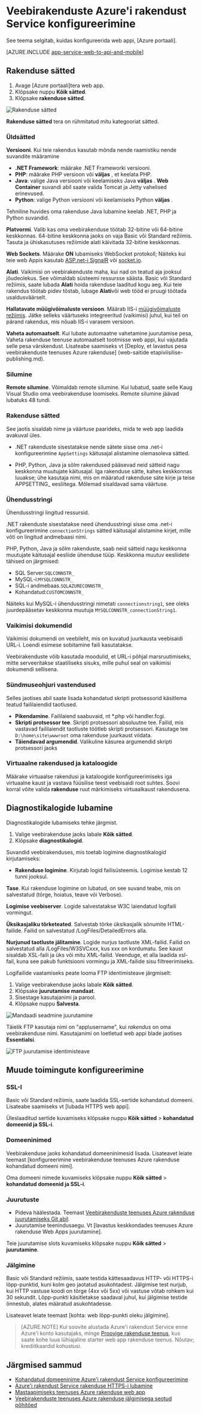 <properties 
    pageTitle="Veebirakenduste Azure'i rakendust Service konfigureerimine" 
    description="Azure'i rakenduse teenused web appi konfigureerimine" 
    services="app-service\web" 
    documentationCenter="" 
    authors="rmcmurray" 
    manager="wpickett" 
    editor=""/>

<tags 
    ms.service="app-service" 
    ms.workload="na" 
    ms.tgt_pltfrm="na" 
    ms.devlang="na" 
    ms.topic="article" 
    ms.date="08/11/2016" 
    ms.author="robmcm"/>

# <a name="configure-web-apps-in-azure-app-service"></a>Veebirakenduste Azure'i rakendust Service konfigureerimine #

See teema selgitab, kuidas konfigureerida web appi, [Azure portaali].

[AZURE.INCLUDE [app-service-web-to-api-and-mobile](../../includes/app-service-web-to-api-and-mobile.md)] 

## <a name="application-settings"></a>Rakenduse sätted

1. Avage [Azure portaali]tera web app.
2. Klõpsake nuppu **Kõik sätted**.
3. Klõpsake **rakenduse sätted**.

![Rakenduse sätted][configure01]

**Rakenduse sätted** tera on rühmitatud mitu kategooriat sätted.

### <a name="general-settings"></a>Üldsätted

**Versiooni**. Kui teie rakendus kasutab mõnda nende raamistiku nende suvandite määramine 

- **.NET Framework**: määrake .NET Frameworki versiooni. 
- **PHP**: määrake PHP versioon või **väljas** , et keelata PHP. 
- **Java**: valige Java versiooni või keelamiseks Java **väljas** . **Web Container** suvandi abil saate valida Tomcat ja Jetty vahelised erinevused.
- **Python**: valige Python versiooni või keelamiseks Python **väljas** .

Tehniline huvides oma rakenduse Java lubamine keelab .NET, PHP ja Python suvandid.

<a name="platform"></a>
**Platvormi**. Valib kas oma veebirakenduse töötab 32-bitine või 64-bitine keskkonnas. 64-bitine keskkonna jaoks on vaja Basic või Standard režiimis. Tasuta ja ühiskasutuses režiimide alati käivitada 32-bitine keskkonnas.

**Web Sockets**. Määrake **ON** lubamiseks WebSocket protokoll; Näiteks kui teie web Appis kasutab [ASP.net-i SignalR] või [socket.io].

<a name="alwayson"></a>
**Alati**. Vaikimisi on veebirakenduste maha, kui nad on teatud aja jooksul jõudeolekus. See võimaldab süsteemi ressursse säästa. Basic või Standard režiimis, saate lubada **Alati** hoida rakenduse laaditud kogu aeg. Kui teie rakendus töötab pidev tõstab, lubage **Alati**või web tööd ei pruugi töötada usaldusväärselt.

**Hallatavate müügivõimaluste versioon**. Määrab IIS-i [müügivõimaluste režiimis]. Jätke selleks väärtuseks integreeritud (vaikimisi) juhul, kui teil on pärand rakendus, mis nõuab IIS-i varasem versioon.

**Vaheta automaatselt**. Kui lubate automaatne vahetamine juurutamise pesa, Vaheta rakenduse teenuse automaatselt tootmisse web appi, kui vajutada selle pesa värskendust. Lisateabe saamiseks vt [Deploy, et lavastus pesa veebirakenduste teenuses Azure rakenduse] (web-saitide etapiviisilise-publishing.md).

### <a name="debugging"></a>Silumine

**Remote silumine**. Võimaldab remote silumine. Kui lubatud, saate selle Kaug Visual Studio oma veebirakenduse loomiseks. Remote silumine jäävad lubatuks 48 tundi. 

### <a name="app-settings"></a>Rakenduse sätted

See jaotis sisaldab nime ja väärtuse paarideks, mida te web app laadida avakuval üles. 

- .NET rakenduste sisestatakse nende sätete sisse oma .net-i konfigureerimine `AppSettings` käitusajal alistamine olemasoleva sätted. 

- PHP, Python, Java ja sõlm rakendused pääsevad neid sätteid nagu keskkonna muutujate käitusajal. Iga rakenduse sätte, kahes keskkonnas luuakse; ühe kasutaja nimi, mis on määratud rakenduse säte kirje ja teise APPSETTING_ eesliitega. Mõlemad sisaldavad sama väärtuse.

### <a name="connection-strings"></a>Ühendusstringi

Ühendusstringi lingitud ressursid. 

.NET rakenduste sisestatakse need ühendusstringi sisse oma .net-i konfigureerimine `connectionStrings` sätted käitusajal alistamine kirjet, mille võti on lingitud andmebaasi nimi. 

PHP, Python, Java ja sõlm rakenduste, saab neid sätteid nagu keskkonna muutujate käitusajal eesliide ühenduse tüüp. Keskkonna muutuv eesliidete tähised on järgmised: 

- SQL Server:`SQLCONNSTR_`
- MySQL-i:`MYSQLCONNSTR_`
- SQL-i andmebaas.`SQLAZURECONNSTR_`
- Kohandatud:`CUSTOMCONNSTR_`

Näiteks kui MySQL-i ühendusstringi nimetati `connectionstring1`, see oleks juurdepääsetav keskkonna muutuja `MYSQLCONNSTR_connectionString1`.

### <a name="default-documents"></a>Vaikimisi dokumendid

Vaikimisi dokumendi on veebileht, mis on kuvatud juurkausta veebisaidi URL-i.  Loendi esimese sobitamine faili kasutatakse. 

Veebirakenduste võib kasutada moodulid, et URL-i põhjal marsruutimiseks, mitte serveeritakse staatiliseks sisuks, mille puhul seal on vaikimisi dokumendi sellisena.    

### <a name="handler-mappings"></a>Sündmuseohjuri vastendused

Selles jaotises abil saate lisada kohandatud skripti protsessorid käsitlema teatud faililaiendid taotlused. 

- **Pikendamine**. Faililaiend saabuvaid, nt *.php või handler.fcgi. 
- **Skripti protsessor tee**. Skripti protsessori absoluutne tee. Failid, mis vastavad faililaiendit taotluste töötleb skripti protsessori. Kasutage tee `D:\home\site\wwwroot` oma rakenduse juurkaust viidata.
- **Täiendavad argumendid**. Valikuline käsurea argumendid skripti protsessori jaoks 


### <a name="virtual-applications-and-directories"></a>Virtuaalne rakendused ja kataloogide 
 
Määrake virtuaalse rakendusi ja kataloogide konfigureerimiseks iga virtuaalne kaust ja vastava füüsilise teest veebisaidi root suhtes. Soovi korral võite valida **rakenduse** ruut märkimiseks virtuaalkaust rakendusena.


## <a name="enabling-diagnostic-logs"></a>Diagnostikalogide lubamine

Diagnostikalogide lubamiseks tehke järgmist.

1. Valige veebirakenduse jaoks labale **Kõik sätted**.
2. Klõpsake **diagnostikalogid**. 

Suvandid veebirakenduses, mis toetab logimine diagnostikalogid kirjutamiseks: 

- **Rakenduse logimine**. Kirjutab logid failisüsteemis. Logimise kestab 12 tunni jooksul. 

**Tase**. Kui rakenduse logimine on lubatud, on see suvand teabe, mis on salvestatud (tõrge, hoiatus, teave või Verbose).

**Logimise veebiserver**. Logide salvestatakse W3C laiendatud logifaili vormingut. 

**Üksikasjaliku tõrketeated**. Salvestab tõrke üksikasjalik sõnumite HTML-failide. Failid on salvestatud /LogFiles/DetailedErrors alla. 

**Nurjunud taotluste jälitamine**. Logide nurjus taotluste XML-failid. Failid on salvestatud alla /LogFiles/W3SVC*xxx*, kus xxx on kordumatu. See kaust sisaldab XSL-faili ja üks või mitu XML-failid. Veenduge, et alla laadida xsl-fail, kuna see pakub funktsiooni vormingu ja XML-failide sisu filtreerimiseks.

Logifailide vaatamiseks peate looma FTP identimisteave järgmiselt:

1. Valige veebirakenduse jaoks labale **Kõik sätted**.
2. Klõpsake **juurutamise mandaat**.
3. Sisestage kasutajanimi ja parool.
4. Klõpsake nuppu **Salvesta**.

![Mandaadi seadmine juurutamine][configure03]

Täielik FTP kasutaja nimi on "app\username", kui *rakendus* on oma veebirakenduse nimi. Kasutajanimi on loetletud web appi blade jaotises **Essentialsi**.  

![FTP juurutamise identimisteave][configure02]

## <a name="other-configuration-tasks"></a>Muude toimingute konfigureerimine

### <a name="ssl"></a>SSL-I 

Basic või Standard režiimis, saate laadida SSL-sertide kohandatud domeeni. Lisateabe saamiseks vt [lubada HTTPS web appi]. 

Üleslaaditud sertide kuvamiseks klõpsake nuppu **Kõik sätted** > **kohandatud domeenid ja SSL-i**.

### <a name="domain-names"></a>Domeeninimed

Veebirakenduse jaoks kohandatud domeeninimesid lisada. Lisateavet leiate teemast [konfigureerimine veebirakenduse teenuses Azure rakenduse kohandatud domeeni nimi].

Oma domeeni nimede kuvamiseks klõpsake nuppu **Kõik sätted** > **kohandatud domeenid ja SSL-i**.

### <a name="deployments"></a>Juurutuste

- Pideva häälestada. Teemast [Veebirakenduste teenuses Azure rakenduse juurutamiseks Git abil](./web-sites-deploy.md).
- Juurutamise teenindusaegu. Vt [lavastus keskkondades teenuses Azure rakenduse Web Apps juurutamine].


Teie juurutamise slots kuvamiseks klõpsake nuppu **Kõik sätted** > **juurutamine**.

### <a name="monitoring"></a>Jälgimine

Basic või Standard režiimis, saate testida kättesaadavus HTTP- või HTTPS-i lõpp-punktid, kuni kolm geo jaotatud asukohtadest. Jälgimise test nurjub, kui HTTP vastuse koodi on tõrge (4xx või 5xx) või vastuse võtab rohkem kui 30 sekundit. Lõpp-punkti käsitletakse saadaval juhul, kui jälgimise testide õnnestub, alates määratud asukohtadesse. 

Lisateavet leiate teemast [kohta: web lõpp-punkti oleku jälgimine].

>[AZURE.NOTE] Kui soovite alustada Azure'i rakendust Service enne Azure'i konto kasutajaks, minge [Proovige rakenduse teenus], kus saate kohe luua lühiajaline starter web app rakenduse teenus. Nõutav; krediitkaardid kohustusi.

## <a name="next-steps"></a>Järgmised sammud

- [Kohandatud domeeninime Azure'i rakendust Service konfigureerimine]
- [Azure'i rakendust Service rakenduse HTTPS-i lubamine]
- [Mastaapimiseks teenuses Azure rakenduse web app]
- [Veebirakenduste teenuses Azure rakenduse jälgimisega seotud põhitõed]

<!-- URL List -->

[ASP.net-i SignalR]: http://www.asp.net/signalr
[Azure'i portaal]: https://portal.azure.com/
[Kohandatud domeeninime Azure'i rakendust Service konfigureerimine]: ./web-sites-custom-domain-name.md
[Web Appsi Azure rakenduse teenuses lavastus keskkondades juurutamine]: ./web-sites-staged-publishing.md
[Azure'i rakendust Service rakenduse HTTPS-i lubamine]: ./web-sites-configure-ssl-certificate.md
[Kuidas: web lõpp-punkti oleku jälgimine]: http://go.microsoft.com/fwLink/?LinkID=279906
[Veebirakenduste teenuses Azure rakenduse jälgimisega seotud põhitõed]: ./web-sites-monitor.md
[müügivõimaluste režiimis]: http://www.iis.net/learn/get-started/introduction-to-iis/introduction-to-iis-architecture#Application
[Mastaapimiseks teenuses Azure rakenduse web app]: ./web-sites-scale.md
[Socket.IO]: ./web-sites-nodejs-chat-app-socketio.md
[Proovige rakenduse teenus]: http://go.microsoft.com/fwlink/?LinkId=523751

<!-- IMG List -->

[configure01]: ./media/web-sites-configure/configure01.png
[configure02]: ./media/web-sites-configure/configure02.png
[configure03]: ./media/web-sites-configure/configure03.png

